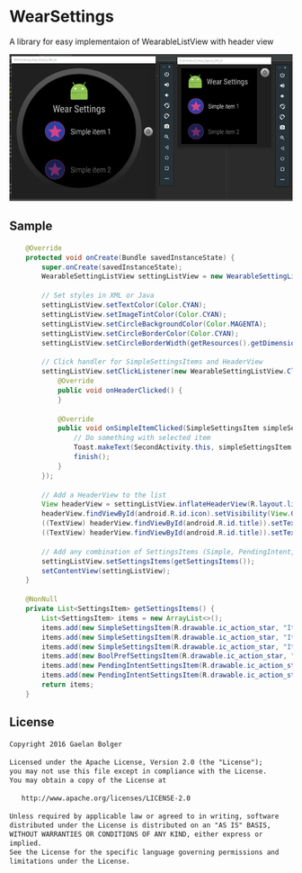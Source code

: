WearSettings
=======

A library for easy implementaion of WearableListView with header view

![](website/static/screens.png)


Sample
--------

```java
    @Override
    protected void onCreate(Bundle savedInstanceState) {
        super.onCreate(savedInstanceState);
        WearableSettingListView settingListView = new WearableSettingListView(this);

        // Set styles in XML or Java
        settingListView.setTextColor(Color.CYAN);
        settingListView.setImageTintColor(Color.CYAN);
        settingListView.setCircleBackgroundColor(Color.MAGENTA);
        settingListView.setCircleBorderColor(Color.CYAN);
        settingListView.setCircleBorderWidth(getResources().getDimensionPixelSize(R.dimen.circle_border_width));

        // Click handler for SimpleSettingsItems and HeaderView
        settingListView.setClickListener(new WearableSettingListView.ClickListener() {
            @Override
            public void onHeaderClicked() {
            }

            @Override
            public void onSimpleItemClicked(SimpleSettingsItem simpleSettingsItem) {
                // Do something with selected item
                Toast.makeText(SecondActivity.this, simpleSettingsItem.title, Toast.LENGTH_SHORT).show();
                finish();
            }
        });
        
        // Add a HeaderView to the list
		View headerView = settingListView.inflateHeaderView(R.layout.list_header);
        headerView.findViewById(android.R.id.icon).setVisibility(View.GONE);
        ((TextView) headerView.findViewById(android.R.id.title)).setTextColor(Color.CYAN);
        ((TextView) headerView.findViewById(android.R.id.title)).setText("Option title");
		
        // Add any combination of SettingsItems (Simple, PendingIntent, BoolPref)
        settingListView.setSettingsItems(getSettingsItems());
        setContentView(settingListView);
    }

    @NonNull
    private List<SettingsItem> getSettingsItems() {
        List<SettingsItem> items = new ArrayList<>();
        items.add(new SimpleSettingsItem(R.drawable.ic_action_star, "Item 1"));
        items.add(new SimpleSettingsItem(R.drawable.ic_action_star, "Item 2"));
        items.add(new SimpleSettingsItem(R.drawable.ic_action_star, "Item 3"));
        items.add(new BoolPrefSettingsItem(R.drawable.ic_action_star, "Boolean preference", "my_pref_key"));
        items.add(new PendingIntentSettingsItem(R.drawable.ic_action_star, "PendingIntent activity", PendingIntent.getActivity(this, 0, new Intent(this, NextActivity.class), 0)));
        items.add(new PendingIntentSettingsItem(R.drawable.ic_action_star, "PendingIntent broadcast", PendingIntent.getBroadcast(this, 0, new Intent(ACTION_DO_SOMETHING), 0)));
        return items;
    }
```


License
--------

    Copyright 2016 Gaelan Bolger

    Licensed under the Apache License, Version 2.0 (the "License");
    you may not use this file except in compliance with the License.
    You may obtain a copy of the License at

       http://www.apache.org/licenses/LICENSE-2.0

    Unless required by applicable law or agreed to in writing, software
    distributed under the License is distributed on an "AS IS" BASIS,
    WITHOUT WARRANTIES OR CONDITIONS OF ANY KIND, either express or implied.
    See the License for the specific language governing permissions and
    limitations under the License.
